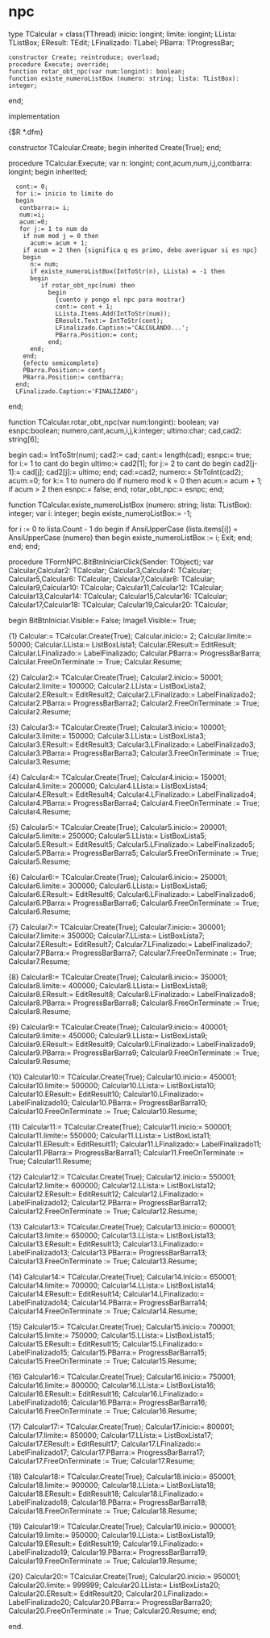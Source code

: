 npc
===

type
  TCalcular = class(TThread)
    inicio: longint;
    limite: longint;
    LLista: TListBox;
    EResult: TEdit;
    LFinalizado: TLabel;
    PBarra: TProgressBar;

    constructor Create; reintroduce; overload;
    procedure Execute; override;
    function rotar_obt_npc(var num:longint): boolean;
    function existe_numeroListBox (numero: string; lista: TListBox): integer;
  end;

implementation

{$R *.dfm}

constructor TCalcular.Create;
begin
  inherited Create(True);
end;

procedure TCalcular.Execute;
var
  n: longint;
  cont,acum,num,i,j,contbarra: longint;
begin
  inherited;

      cont:= 0;
      for i:= inicio to limite do
      begin
       contbarra:= i;
       num:=i;
       acum:=0;
       for j:= 1 to num do
        if num mod j = 0 then
          acum:= acum + 1;
        if acum = 2 then {significa q es primo, debo averiguar si es npc}
        begin
          n:= num;
          if existe_numeroListBox(IntToStr(n), LLista) = -1 then
          begin
             if rotar_obt_npc(num) then
               begin
                 {cuento y pongo el npc para mostrar}
                 cont:= cont + 1;
                 LLista.Items.Add(IntToStr(num));
                 EResult.Text:= IntToStr(cont);
                 LFinalizado.Caption:='CALCULANDO...';
                 PBarra.Position:= cont;
               end;
          end;
        end;
        {efecto semicompleto}
        PBarra.Position:= cont;
        PBarra.Position:= contbarra;
      end;
      LFinalizado.Caption:='FINALIZADO';
end;

function TCalcular.rotar_obt_npc(var num:longint): boolean;
var
   esnpc:boolean;
   numero,cant,acum,i,j,k:integer;
   ultimo:char;
   cad,cad2: string[6];

begin
        cad:= IntToStr(num);
        cad2:= cad;
        cant:= length(cad);
        esnpc:= true;
        for i:= 1 to cant do
         begin
            ultimo:= cad2[1];
            for j:= 2 to cant do
             begin
              cad2[j-1]:= cad[j];
              cad2[j]:= ultimo;
             end;
            cad:=cad2;
            numero:= StrToInt(cad2);
            acum:=0;
            for k:= 1 to numero do
              if numero mod k = 0 then
                  acum:= acum + 1;
            if acum > 2 then
               esnpc:= false;
         end;
         rotar_obt_npc:= esnpc;
end;

function TCalcular.existe_numeroListBox (numero: string; lista: TListBox): integer;
var
  i: integer;
begin
  existe_numeroListBox:= -1;

  for i := 0 to lista.Count - 1 do
  begin
    if AnsiUpperCase (lista.items[i]) = AnsiUpperCase (numero) then
    begin
      existe_numeroListBox := i;
      Exit;
    end;
  end;
end;

procedure TFormNPC.BitBtnIniciarClick(Sender: TObject);
var
  Calcular,Calcular2: TCalcular;
  Calcular3,Calcular4: TCalcular;
  Calcular5,Calcular6: TCalcular;
  Calcular7,Calcular8: TCalcular;
  Calcular9,Calcular10: TCalcular;
  Calcular11,Calcular12: TCalcular;
  Calcular13,Calcular14: TCalcular;
  Calcular15,Calcular16: TCalcular;
  Calcular17,Calcular18: TCalcular;
  Calcular19,Calcular20: TCalcular;

begin
  BitBtnIniciar.Visible:= False;
  Image1.Visible:= True;

  {1}
  Calcular:= TCalcular.Create(True);
  Calcular.inicio:= 2;
  Calcular.limite:= 50000;
  Calcular.LLista:= ListBoxLista1;
  Calcular.EResult:= EditResult;
  Calcular.LFinalizado:= LabelFinalizado;
  Calcular.PBarra:= ProgressBarBarra;
  Calcular.FreeOnTerminate := True;
  Calcular.Resume;
  
  {2}
  Calcular2:= TCalcular.Create(True);
  Calcular2.inicio:= 50001;
  Calcular2.limite:= 100000;
  Calcular2.LLista:= ListBoxLista2;
  Calcular2.EResult:= EditResult2;
  Calcular2.LFinalizado:= LabelFinalizado2;
  Calcular2.PBarra:= ProgressBarBarra2;
  Calcular2.FreeOnTerminate := True;
  Calcular2.Resume;

  {3}
  Calcular3:= TCalcular.Create(True);
  Calcular3.inicio:= 100001;
  Calcular3.limite:= 150000;
  Calcular3.LLista:= ListBoxLista3;
  Calcular3.EResult:= EditResult3;
  Calcular3.LFinalizado:= LabelFinalizado3;
  Calcular3.PBarra:= ProgressBarBarra3;
  Calcular3.FreeOnTerminate := True;
  Calcular3.Resume;

  {4}
  Calcular4:= TCalcular.Create(True);
  Calcular4.inicio:= 150001;
  Calcular4.limite:= 200000;
  Calcular4.LLista:= ListBoxLista4;
  Calcular4.EResult:= EditResult4;
  Calcular4.LFinalizado:= LabelFinalizado4;
  Calcular4.PBarra:= ProgressBarBarra4;
  Calcular4.FreeOnTerminate := True;
  Calcular4.Resume;

  {5}
  Calcular5:= TCalcular.Create(True);
  Calcular5.inicio:= 200001;
  Calcular5.limite:= 250000;
  Calcular5.LLista:= ListBoxLista5;
  Calcular5.EResult:= EditResult5;
  Calcular5.LFinalizado:= LabelFinalizado5;
  Calcular5.PBarra:= ProgressBarBarra5;
  Calcular5.FreeOnTerminate := True;
  Calcular5.Resume;

  {6}
  Calcular6:= TCalcular.Create(True);
  Calcular6.inicio:= 250001;
  Calcular6.limite:= 300000;
  Calcular6.LLista:= ListBoxLista6;
  Calcular6.EResult:= EditResult6;
  Calcular6.LFinalizado:= LabelFinalizado6;
  Calcular6.PBarra:= ProgressBarBarra6;
  Calcular6.FreeOnTerminate := True;
  Calcular6.Resume;

  {7}
  Calcular7:= TCalcular.Create(True);
  Calcular7.inicio:= 300001;
  Calcular7.limite:= 350000;
  Calcular7.LLista:= ListBoxLista7;
  Calcular7.EResult:= EditResult7;
  Calcular7.LFinalizado:= LabelFinalizado7;
  Calcular7.PBarra:= ProgressBarBarra7;
  Calcular7.FreeOnTerminate := True;
  Calcular7.Resume;

  {8}
  Calcular8:= TCalcular.Create(True);
  Calcular8.inicio:= 350001;
  Calcular8.limite:= 400000;
  Calcular8.LLista:= ListBoxLista8;
  Calcular8.EResult:= EditResult8;
  Calcular8.LFinalizado:= LabelFinalizado8;
  Calcular8.PBarra:= ProgressBarBarra8;
  Calcular8.FreeOnTerminate := True;
  Calcular8.Resume;

  {9}
  Calcular9:= TCalcular.Create(True);
  Calcular9.inicio:= 400001;
  Calcular9.limite:= 450000;
  Calcular9.LLista:= ListBoxLista9;
  Calcular9.EResult:= EditResult9;
  Calcular9.LFinalizado:= LabelFinalizado9;
  Calcular9.PBarra:= ProgressBarBarra9;
  Calcular9.FreeOnTerminate := True;
  Calcular9.Resume;

  {10}
  Calcular10:= TCalcular.Create(True);
  Calcular10.inicio:= 450001;
  Calcular10.limite:= 500000;
  Calcular10.LLista:= ListBoxLista10;
  Calcular10.EResult:= EditResult10;
  Calcular10.LFinalizado:= LabelFinalizado10;
  Calcular10.PBarra:= ProgressBarBarra10;
  Calcular10.FreeOnTerminate := True;
  Calcular10.Resume;

  {11}
  Calcular11:= TCalcular.Create(True);
  Calcular11.inicio:= 500001;
  Calcular11.limite:= 550000;
  Calcular11.LLista:= ListBoxLista11;
  Calcular11.EResult:= EditResult11;
  Calcular11.LFinalizado:= LabelFinalizado11;
  Calcular11.PBarra:= ProgressBarBarra11;
  Calcular11.FreeOnTerminate := True;
  Calcular11.Resume;

  {12}
  Calcular12:= TCalcular.Create(True);
  Calcular12.inicio:= 550001;
  Calcular12.limite:= 600000;
  Calcular12.LLista:= ListBoxLista12;
  Calcular12.EResult:= EditResult12;
  Calcular12.LFinalizado:= LabelFinalizado12;
  Calcular12.PBarra:= ProgressBarBarra12;
  Calcular12.FreeOnTerminate := True;
  Calcular12.Resume;

  {13}
  Calcular13:= TCalcular.Create(True);
  Calcular13.inicio:= 600001;
  Calcular13.limite:= 650000;
  Calcular13.LLista:= ListBoxLista13;
  Calcular13.EResult:= EditResult13;
  Calcular13.LFinalizado:= LabelFinalizado13;
  Calcular13.PBarra:= ProgressBarBarra13;
  Calcular13.FreeOnTerminate := True;
  Calcular13.Resume;

  {14}
  Calcular14:= TCalcular.Create(True);
  Calcular14.inicio:= 650001;
  Calcular14.limite:= 700000;
  Calcular14.LLista:= ListBoxLista14;
  Calcular14.EResult:= EditResult14;
  Calcular14.LFinalizado:= LabelFinalizado14;
  Calcular14.PBarra:= ProgressBarBarra14;
  Calcular14.FreeOnTerminate := True;
  Calcular14.Resume;

  {15}
  Calcular15:= TCalcular.Create(True);
  Calcular15.inicio:= 700001;
  Calcular15.limite:= 750000;
  Calcular15.LLista:= ListBoxLista15;
  Calcular15.EResult:= EditResult15;
  Calcular15.LFinalizado:= LabelFinalizado15;
  Calcular15.PBarra:= ProgressBarBarra15;
  Calcular15.FreeOnTerminate := True;
  Calcular15.Resume;

  {16}
  Calcular16:= TCalcular.Create(True);
  Calcular16.inicio:= 750001;
  Calcular16.limite:= 800000;
  Calcular16.LLista:= ListBoxLista16;
  Calcular16.EResult:= EditResult16;
  Calcular16.LFinalizado:= LabelFinalizado16;
  Calcular16.PBarra:= ProgressBarBarra16;
  Calcular16.FreeOnTerminate := True;
  Calcular16.Resume;

  {17}
  Calcular17:= TCalcular.Create(True);
  Calcular17.inicio:= 800001;
  Calcular17.limite:= 850000;
  Calcular17.LLista:= ListBoxLista17;
  Calcular17.EResult:= EditResult17;
  Calcular17.LFinalizado:= LabelFinalizado17;
  Calcular17.PBarra:= ProgressBarBarra17;
  Calcular17.FreeOnTerminate := True;
  Calcular17.Resume;

  {18}
  Calcular18:= TCalcular.Create(True);
  Calcular18.inicio:= 850001;
  Calcular18.limite:= 900000;
  Calcular18.LLista:= ListBoxLista18;
  Calcular18.EResult:= EditResult18;
  Calcular18.LFinalizado:= LabelFinalizado18;
  Calcular18.PBarra:= ProgressBarBarra18;
  Calcular18.FreeOnTerminate := True;
  Calcular18.Resume;

  {19}
  Calcular19:= TCalcular.Create(True);
  Calcular19.inicio:= 900001;
  Calcular19.limite:= 950000;
  Calcular19.LLista:= ListBoxLista19;
  Calcular19.EResult:= EditResult19;
  Calcular19.LFinalizado:= LabelFinalizado19;
  Calcular19.PBarra:= ProgressBarBarra19;
  Calcular19.FreeOnTerminate := True;
  Calcular19.Resume;

  {20}
  Calcular20:= TCalcular.Create(True);
  Calcular20.inicio:= 950001;
  Calcular20.limite:= 999999;
  Calcular20.LLista:= ListBoxLista20;
  Calcular20.EResult:= EditResult20;
  Calcular20.LFinalizado:= LabelFinalizado20;
  Calcular20.PBarra:= ProgressBarBarra20;
  Calcular20.FreeOnTerminate := True;
  Calcular20.Resume;
end;

end.
